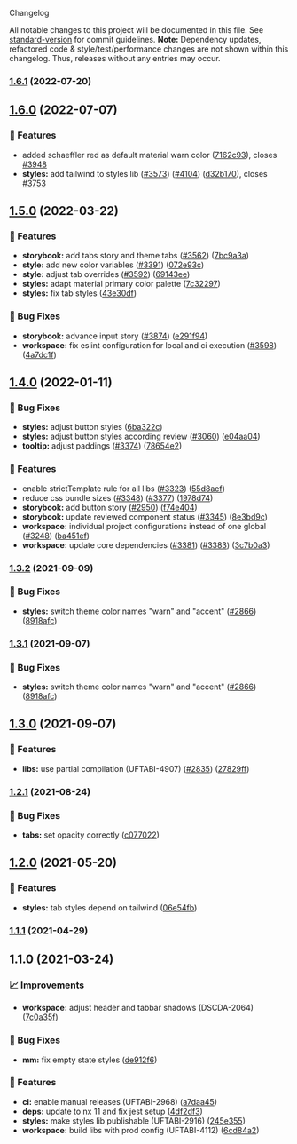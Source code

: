  Changelog

All notable changes to this project will be documented in this file. See [standard-version](https://github.com/conventional-changelog/standard-version) for commit guidelines.
**Note:** Dependency updates, refactored code & style/test/performance changes are not shown within this changelog. Thus, releases without any entries may occur.

### [1.6.1](https://github.com/Schaeffler-Group/frontend-schaeffler/compare/styles-v1.6.0...styles-v1.6.1) (2022-07-20)

## [1.6.0](https://github.com/Schaeffler-Group/frontend-schaeffler/compare/styles-v1.5.0...styles-v1.6.0) (2022-07-07)


### 🎸 Features

* added schaeffler red as default material warn color ([7162c93](https://github.com/Schaeffler-Group/frontend-schaeffler/commit/7162c9321673ec3e9cd1668a927869395f3d6b09)), closes [#3948](https://github.com/Schaeffler-Group/frontend-schaeffler/issues/3948)
* **styles:** add tailwind to styles lib ([#3573](https://github.com/Schaeffler-Group/frontend-schaeffler/issues/3573)) ([#4104](https://github.com/Schaeffler-Group/frontend-schaeffler/issues/4104)) ([d32b170](https://github.com/Schaeffler-Group/frontend-schaeffler/commit/d32b170c13de73f90b3a792d9f50f29cede37898)), closes [#3753](https://github.com/Schaeffler-Group/frontend-schaeffler/issues/3753)

## [1.5.0](https://github.com/Schaeffler-Group/frontend-schaeffler/compare/styles-v1.4.0...styles-v1.5.0) (2022-03-22)


### 🎸 Features

* **storybook:** add tabs story and theme tabs ([#3562](https://github.com/Schaeffler-Group/frontend-schaeffler/issues/3562)) ([7bc9a3a](https://github.com/Schaeffler-Group/frontend-schaeffler/commit/7bc9a3ab9a9c06adfb6240bc7a803c8b450fcc70))
* **style:** add new color variables ([#3391](https://github.com/Schaeffler-Group/frontend-schaeffler/issues/3391)) ([072e93c](https://github.com/Schaeffler-Group/frontend-schaeffler/commit/072e93cc90858f751717e10e383f87ab2d4c61f6))
* **style:** adjust tab overrides ([#3592](https://github.com/Schaeffler-Group/frontend-schaeffler/issues/3592)) ([69143ee](https://github.com/Schaeffler-Group/frontend-schaeffler/commit/69143ee1d4c797517f3be672ac82aab34a673948))
* **styles:** adapt material primary color palette ([7c32297](https://github.com/Schaeffler-Group/frontend-schaeffler/commit/7c32297e336766dd3fa186678e84f915db0cc71d))
* **styles:** fix tab styles ([43e30df](https://github.com/Schaeffler-Group/frontend-schaeffler/commit/43e30dff7ee440e5493d671d3aff9571fa598ac3))


### 🐛 Bug Fixes

* **storybook:** advance input story ([#3874](https://github.com/Schaeffler-Group/frontend-schaeffler/issues/3874)) ([e291f94](https://github.com/Schaeffler-Group/frontend-schaeffler/commit/e291f94a6cd5411e3296eb49b7d4e3f36a380c02))
* **workspace:** fix eslint configuration for local and ci execution ([#3598](https://github.com/Schaeffler-Group/frontend-schaeffler/issues/3598)) ([4a7dc1f](https://github.com/Schaeffler-Group/frontend-schaeffler/commit/4a7dc1fe79d94b6d8ddfa7cf2644e3bbc11a3e80))

## [1.4.0](https://github.com/Schaeffler-Group/frontend-schaeffler/compare/styles-v1.3.2...styles-v1.4.0) (2022-01-11)


### 🐛 Bug Fixes

* **styles:** adjust button styles ([6ba322c](https://github.com/Schaeffler-Group/frontend-schaeffler/commit/6ba322c0df6601920d414404d7f06af18fb31526))
* **styles:** adjust button styles according review ([#3060](https://github.com/Schaeffler-Group/frontend-schaeffler/issues/3060)) ([e04aa04](https://github.com/Schaeffler-Group/frontend-schaeffler/commit/e04aa04d00e93ea918eb9d8fd5673512c2fb5522))
* **tooltip:** adjust paddings ([#3374](https://github.com/Schaeffler-Group/frontend-schaeffler/issues/3374)) ([78654e2](https://github.com/Schaeffler-Group/frontend-schaeffler/commit/78654e29969e672f8f208b993df543ec2772481f))


### 🎸 Features

* enable strictTemplate rule for all libs ([#3323](https://github.com/Schaeffler-Group/frontend-schaeffler/issues/3323)) ([55d8aef](https://github.com/Schaeffler-Group/frontend-schaeffler/commit/55d8aefd36823a5774979b7393cbe4dff41ba7de))
* reduce css bundle sizes ([#3348](https://github.com/Schaeffler-Group/frontend-schaeffler/issues/3348)) ([#3377](https://github.com/Schaeffler-Group/frontend-schaeffler/issues/3377)) ([1978d74](https://github.com/Schaeffler-Group/frontend-schaeffler/commit/1978d745d959d521f060f51e98ab85a2390612bf))
* **storybook:** add button story ([#2950](https://github.com/Schaeffler-Group/frontend-schaeffler/issues/2950)) ([f74e404](https://github.com/Schaeffler-Group/frontend-schaeffler/commit/f74e404d178e1f1315cfb89f00c21de65f5723e0))
* **storybook:** update reviewed component status ([#3345](https://github.com/Schaeffler-Group/frontend-schaeffler/issues/3345)) ([8e3bd9c](https://github.com/Schaeffler-Group/frontend-schaeffler/commit/8e3bd9cfd557238e7e4792c8d19973a9b31383ed))
* **workspace:** individual project configurations instead of one global ([#3248](https://github.com/Schaeffler-Group/frontend-schaeffler/issues/3248)) ([ba451ef](https://github.com/Schaeffler-Group/frontend-schaeffler/commit/ba451ef87c9c9cff99440b9739c9ebf4069a16dc))
* **workspace:** update core dependencies ([#3381](https://github.com/Schaeffler-Group/frontend-schaeffler/issues/3381)) ([#3383](https://github.com/Schaeffler-Group/frontend-schaeffler/issues/3383)) ([3c7b0a3](https://github.com/Schaeffler-Group/frontend-schaeffler/commit/3c7b0a37be3104fc216c3ee6506d5f8ce2cadb21))

### [1.3.2](https://github.com/Schaeffler-Group/frontend-schaeffler/compare/styles-v1.3.2...styles-v1.3.0) (2021-09-09)


### 🐛 Bug Fixes

* **styles:** switch theme color names "warn" and "accent" ([#2866](https://github.com/Schaeffler-Group/frontend-schaeffler/issues/2866)) ([8918afc](https://github.com/Schaeffler-Group/frontend-schaeffler/commit/8918afcd5a3561f19abc86d84d232961c234c81b))

### [1.3.1](https://github.com/Schaeffler-Group/frontend-schaeffler/compare/styles-v1.3.1...styles-v1.3.0) (2021-09-07)


### 🐛 Bug Fixes

* **styles:** switch theme color names "warn" and "accent" ([#2866](https://github.com/Schaeffler-Group/frontend-schaeffler/issues/2866)) ([8918afc](https://github.com/Schaeffler-Group/frontend-schaeffler/commit/8918afcd5a3561f19abc86d84d232961c234c81b))

## [1.3.0](https://github.com/Schaeffler-Group/frontend-schaeffler/compare/styles-v1.3.0...styles-v1.2.1) (2021-09-07)


### 🎸 Features

* **libs:** use partial compilation (UFTABI-4907) ([#2835](https://github.com/Schaeffler-Group/frontend-schaeffler/issues/2835)) ([27829ff](https://github.com/Schaeffler-Group/frontend-schaeffler/commit/27829ff96da6ccc3a4ee0b98bc6f766a8c4a5057))

### [1.2.1](https://github.com/Schaeffler-Group/frontend-schaeffler/compare/styles-v1.2.1...styles-v1.2.0) (2021-08-24)


### 🐛 Bug Fixes

* **tabs:** set opacity correctly ([c077022](https://github.com/Schaeffler-Group/frontend-schaeffler/commit/c0770222b68717f65efeb5a0d22e2b8bba246844))

## [1.2.0](///compare/styles-v1.2.0...styles-v1.1.1) (2021-05-20)


### 🎸 Features

* **styles:** tab styles depend on tailwind ([06e54fb](///commit/06e54fb3154322e873f671af3f886a5e054d1a94))

### [1.1.1](///compare/styles-v1.1.1...styles-v1.1.0) (2021-04-29)

## 1.1.0 (2021-03-24)


### 📈 Improvements

* **workspace:** adjust header and tabbar shadows (DSCDA-2064) ([7c0a35f](///commit/7c0a35f0d93ba631cfe4c8dfa2515964b4f9f621))


### 🐛 Bug Fixes

* **mm:** fix empty state styles ([de912f6](///commit/de912f6b2a70e7863c94c868fd9191e4fc958d7f))


### 🎸 Features

* **ci:** enable manual releases (UFTABI-2968) ([a7daa45](///commit/a7daa45700b798bae3340e87400c92288d4dd84b))
* **deps:** update to nx 11 and fix jest setup ([4df2df3](///commit/4df2df38f8a3fa29abae9b9f736e7d237344541b))
* **styles:** make styles lib publishable (UFTABI-2916) ([245e355](///commit/245e355c6de4dafff18bdf03301074adb41669c3))
* **workspace:** build libs with prod config (UFTABI-4112) ([6cd84a2](///commit/6cd84a2b3f3b5fe695d93c28e6cf5eb69bf6c205))
